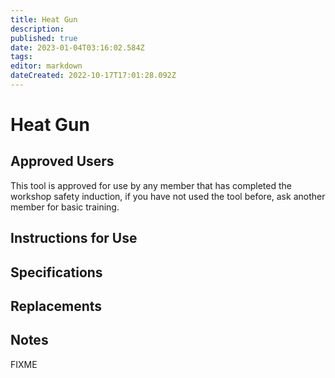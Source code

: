 ```yaml
---
title: Heat Gun
description: 
published: true
date: 2023-01-04T03:16:02.584Z
tags: 
editor: markdown
dateCreated: 2022-10-17T17:01:28.092Z
---
```


# Heat Gun

## Approved Users

This tool is approved for use by any member that has completed the workshop safety induction, if you have not used the tool before, ask another member for basic training.

## Instructions for Use

## Specifications

## Replacements

## Notes

FIXME
